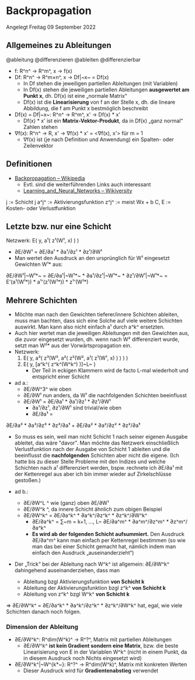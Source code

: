 # Backpropagation
Angelegt Freitag 09 September 2022

Allgemeines zu Ableitungen
--------------------------
@ableitung @differenzieren @ableiten @differenzierbar

* f: R^n^ → R^m^, x → f(x)
* Df: R^n^ → R^m×n^, x → Df|~x~ = Df(x)
	* In Df stehen die jeweiligen partiellen Ableitungen (mit Variablen)
	* In Df(x) stehen die jeweiligen partiellen Ableitungen **ausgewertet am Punkt x**, dh. Df(x) ist eine „normale Matrix“
	* Df(x) ist die **Linearisierung** von f an der Stelle x, dh. die lineare Abbildung, die f am Punkt x bestmöglich beschreibt
* Df(x) = Df|~x~: R^n^ → R^m^, x' → Df(x) * x'
	* Df(x) * x' ist ein **Matrix-Vektor-Produkt**, da in Df(x) „ganz normal“ Zahlen stehen
* ∇f(x): R^n^ → R, x' → ∇f(x) * x' = <∇f(x), x'> für m = 1
	* ∇f(x) ist (je nach Definition und Anwendung) ein Spalten- oder Zeilenvektor


Definitionen
------------

* [Backpropagation – Wikipedia](https://en.wikipedia.org/wiki/Backpropagation)
	* Evtl. sind die weiterführenden Links auch interessant
	* [Learning_and_Neural_Networks – Wikiversity](https://en.wikiversity.org/wiki/Learning_and_Neural_Networks)


j := Schicht j
a^j^ := Aktivierungsfunktion
z^j^ := meist Wx + b
C, E := Kosten- oder Verlustfunktion

Letzte bzw. nur eine Schicht
----------------------------
Netzwerk: E( y, a¹( z¹(W¹, x) ) )

* ∂E/∂W¹ = ∂E/∂a¹ * ∂a¹/∂z¹ * ∂z¹/∂W¹
* Man wertet den Ausdruck an den ursprünglich für W¹ eingesetzt Gewichten W¹* aus:

∂E/∂W¹|~W¹*~
= ∂E/∂a¹|~W¹*~ * ∂a¹/∂z¹|~W¹*~ * ∂z¹/∂W¹|~W¹*~
= E'(a¹(W¹*)) * a¹'(z¹(W¹*)) * z¹'(W¹*)

Mehrere Schichten
-----------------

* Möchte man nach den Gewichten tieferer/innere Schichten ableiten, muss man bachten, dass sich eine Solche auf viele weitere Schichten auswirkt. Man kann also nicht einfach a¹ durch a^k^ ersetzten.
* Auch hier wertet man die jeweiligen Ableitungen mit den Gewichten aus, die zuvor eingesetzt wurden, dh. wenn nach W² differenziert wurde, setzt man W²* aus der Vorwärtspropagation ein.
* Netzwerk:
	1. E( y, a³( z³(W³, a²( z²(W², a¹( z¹(W¹, x) ) ) ) )
	2. E( y, [a^k^( z^k^(W^k^) )]~L~ )
		* Der Teil in eckigen Klammern wird de facto L-mal wiederholt und entspricht einer Schicht
* ad a.:
	* ∂E/∂W^3^ wie oben
	* ∂E/∂W¹ nun anders, da W¹ die nachfolgenden Schichten beeinflusst
	* ∂E/∂W¹ = ∂E/∂a¹ * ∂a¹/∂z¹ * ∂z¹/∂W¹
		* ∂a¹/∂z¹, ∂z¹/∂W¹ sind trivial/wie oben
		* ∂E/∂a**¹** =

∂E/∂a³ * ∂a³/∂z³ * ∂z³/∂a**¹** +
∂E/∂a² * ∂a²/∂z² * ∂z²/∂a**¹**

* So muss es sein, weil man nicht Schicht 1 nach seiner eigenen Ausgabe ableitet, das wäre "davor". Man möchte das Netzwerk einschließlich Verlustfunktion nach der Ausgabe von Schicht 1 ableiten und die beeinflusst die **nachfolgenden** Schichten aber nicht die eigene. (Ich hatte bis zu dieser Stelle Probleme mit den Indizes und welche Schichten nach a¹ differenziert werden, bspw. rechnete ich ∂E/∂a¹ mit der Kettenregel aus aber ich bin immer wieder auf Zirkelschlüsse gestoßen.) 


* ad b.:
	* ∂E/∂W^L ^ wie (ganz) oben ∂E/∂W¹
	* ∂E/∂W^k ^, da innere Schicht ähnlich zum obigen Beispiel
	* ∂E/∂W^k^ = ∂E/∂a^k^ * ∂a^k^/∂z^k^ * ∂z^k^/∂W^k^
		* ∂E/∂a^k^ = ∑~m = k+1, …, L~ ∂E/∂a^m^ * ∂a^m^/∂z^m^ * ∂z^m^/∂a^k^
		* **Es wird ab der folgenden Schicht aufsummiert.** Den Ausdruck ∂E/∂a^m^ kann man einfach per Kettenregel bestimmen (so wie man das bei einer Schicht gemacht hat, nämlich indem man einfach den Ausdruck „auseinanderzieht“)
* Der „Trick“ bei der Ableitung nach W^k^ ist allgemein: ∂E/∂W^k^ dahingehend auseinanderziehen, dass man
	* Ableitung bzgl Aktivierungsfunktion **von Schicht k**
	* Ableitung der Aktivierungsfunktion bzgl z^k^ **von Schicht k**
	* Ableitung von z^k^ bzgl W^k^ **von Schicht k**

⇒ ∂E/∂W^k^ = ∂E/∂a^k^ * ∂a^k^/∂z^k^ * ∂z^k^/∂W^k^
hat, egal, wie viele Schichten danach noch folgen.

### Dimension der Ableitung

* ∂E/∂W^k^: R^dim(W^k)^ → R^?^, Matrix mit partiellen Ableitungen
	* ∂E/∂W^k^ **ist kein Gradient sondern eine Matrix**, bzw. die beste Linearisierung von E in der Variablen W^k^ (nicht in einem Punkt, da in diesem Ausdruck noch Nichts eingesetzt wird)
* ∂E/∂W^k^|~W^{k*~}: R^?^ → R^dim(W^k)^, Matrix mit konkreten Werten
	* Dieser Ausdruck wird für **Gradientenabstieg** verwendet









